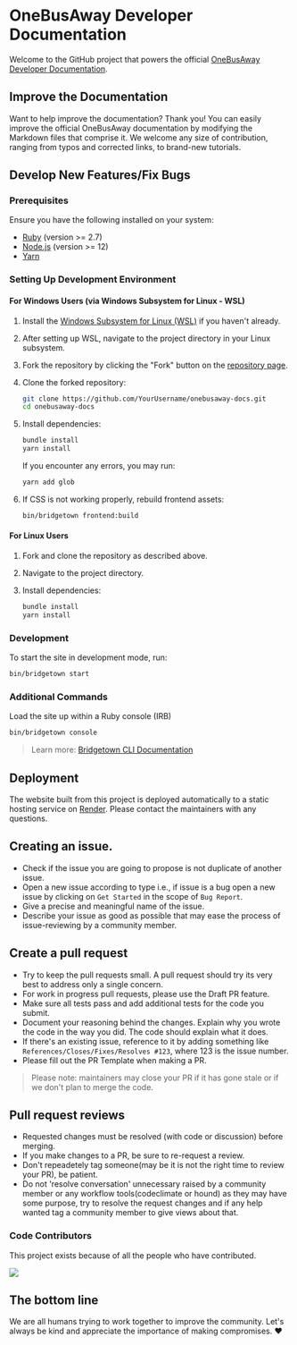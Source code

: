 # OneBusAway Developer Documentation

Welcome to the GitHub project that powers the official [OneBusAway Developer Documentation](http://developer.onebusaway.org).

## Improve the Documentation

Want to help improve the documentation? Thank you! You can easily improve the official OneBusAway documentation by modifying the Markdown files that comprise it. We welcome any size of contribution, ranging from typos and corrected links, to brand-new tutorials.

## Develop New Features/Fix Bugs

### Prerequisites

Ensure you have the following installed on your system:

- [Ruby](https://www.ruby-lang.org/en/downloads/) (version >= 2.7)
- [Node.js](https://nodejs.org) (version >= 12)
- [Yarn](https://yarnpkg.com)

### Setting Up Development Environment

#### For Windows Users (via Windows Subsystem for Linux - WSL)

1. Install the [Windows Subsystem for Linux (WSL)](https://gorails.com/setup/windows/10) if you haven't already.
2. After setting up WSL, navigate to the project directory in your Linux subsystem.
3. Fork the repository by clicking the "Fork" button on the [repository page](https://github.com/OneBusAway/onebusaway-docs).
4. Clone the forked repository:

    ```sh
    git clone https://github.com/YourUsername/onebusaway-docs.git
    cd onebusaway-docs
    ```

5. Install dependencies:

    ```sh
    bundle install
    yarn install
    ```

    If you encounter any errors, you may run:

    ```sh
    yarn add glob
    ```

6. If CSS is not working properly, rebuild frontend assets:

    ```sh
    bin/bridgetown frontend:build
    ```

#### For Linux Users

1. Fork and clone the repository as described above.
2. Navigate to the project directory.
3. Install dependencies:

    ```sh
    bundle install
    yarn install
    ```

### Development

To start the site in development mode, run:

```sh
bin/bridgetown start
```

### Additional Commands

Load the site up within a Ruby console (IRB)

```sh
bin/bridgetown console
```

> Learn more: [Bridgetown CLI Documentation](https://www.bridgetownrb.com/docs/command-line-usage)

## Deployment

The website built from this project is deployed automatically to a static hosting service on [Render](https://www.render.com). Please contact the maintainers with any questions.
## Creating an issue.

- Check if the issue you are going to propose is not duplicate of another issue.
- Open a new issue according to type i.e., if issue is a bug open a new issue by clicking on `Get Started` in the scope of `Bug Report`.
- Give a precise and meaningful name of the issue.
- Describe your issue as good as possible that may ease the process of issue-reviewing by a community member.

## Create a pull request

- Try to keep the pull requests small. A pull request should try its very best to address only a single concern.
- For work in progress pull requests, please use the Draft PR feature.
- Make sure all tests pass and add additional tests for the code you submit.
- Document your reasoning behind the changes. Explain why you wrote the code in the way you did. The code should explain what it does.
- If there's an existing issue, reference to it by adding something like `References/Closes/Fixes/Resolves #123`, where 123 is the issue number. 
- Please fill out the PR Template when making a PR.

> Please note: maintainers may close your PR if it has gone stale or if we don't plan to merge the code.

## Pull request reviews
- Requested changes must be resolved (with code or discussion) before merging.
- If you make changes to a PR, be sure to re-request a review.
- Don't repeadetely tag someone(may be it is not the right time to review your PR), be patient.
- Do not 'resolve conversation' unnecessary raised by a community member or any workflow tools(codeclimate or hound) as they may have some purpose, try to resolve the request changes and if any help wanted tag a community member to give views about that.


### Code Contributors

This project exists because of all the people who have contributed.

<a href="https://github.com/OneBusAway/onebusaway-docs/graphs/contributors">
  <img src="https://contrib.rocks/image?repo=OneBusAway/onebusaway-docs" />
</a>


## The bottom line

We are all humans trying to work together to improve the community. Let's always be kind and appreciate the importance of making compromises. ❤️




